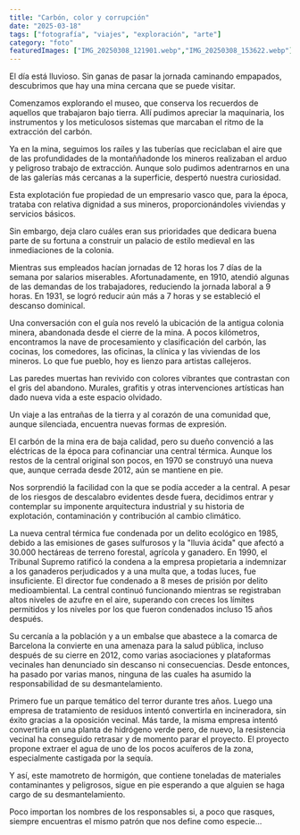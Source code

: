 ```yaml
---
title: "Carbón, color y corrupción"
date: "2025-03-18"
tags: ["fotografía", "viajes", "exploración", "arte"]
category: "foto"
featuredImages: ["IMG_20250308_121901.webp","IMG_20250308_153622.webp"]
---
```


El día está lluvioso. Sin ganas de pasar la jornada caminando empapados, descubrimos que hay una mina cercana que se puede visitar. 

Comenzamos explorando el museo, que conserva los recuerdos de aquellos que trabajaron bajo tierra. Allí pudimos apreciar la maquinaria, los instrumentos y los meticulosos sistemas que marcaban el ritmo de la extracción del carbón.

Ya en la mina, seguimos los raíles y las tuberías que reciclaban el aire que de las profundidades de la montaññadonde los mineros realizaban el arduo y peligroso trabajo de extracción. Aunque solo pudimos adentrarnos en una de las galerías más cercanas a la superficie, despertó nuestra curiosidad.

Esta explotación fue propiedad de un empresario vasco que, para la época, trataba con relativa dignidad a sus mineros, proporcionándoles viviendas y servicios básicos. 

Sin embargo, deja claro cuáles eran sus prioridades que dedicara buena parte de su fortuna a construir un palacio de estilo medieval en las inmediaciones de la colonia. 

Mientras sus empleados hacían jornadas de 12 horas los 7 días de la semana por salarios miserables. Afortunadamente, en 1910, atendió algunas de las demandas de los trabajadores, reduciendo la jornada laboral a 9 horas. En 1931, se logró reducir aún más a 7 horas y se estableció el descanso dominical.

Una conversación con el guía nos reveló la ubicación de la antigua colonia minera, abandonada desde el cierre de la mina. A pocos kilómetros, encontramos la nave de procesamiento y clasificación del carbón, las cocinas, los comedores, las oficinas, la clínica y las viviendas de los mineros. Lo que fue pueblo, hoy es lienzo para artistas callejeros.

Las paredes muertas han revivido con colores vibrantes que contrastan con el gris del abandono. Murales, grafitis y otras intervenciones artísticas han dado nueva vida a este espacio olvidado.

Un viaje a las entrañas de la tierra y al corazón de una comunidad que, aunque silenciada, encuentra nuevas formas de expresión.

El carbón de la mina era de baja calidad, pero su dueño convenció a las eléctricas de la época para cofinanciar una central térmica. Aunque los restos de la central original son pocos, en 1970 se construyó una nueva que, aunque cerrada desde 2012, aún se mantiene en pie.

Nos sorprendió la facilidad con la que se podía acceder a la central. A pesar de los riesgos de descalabro evidentes desde fuera, decidimos entrar y contemplar su imponente arquitectura industrial y su historia de explotación, contaminación y contribución al cambio climático.

La nueva central térmica fue condenada por un delito ecológico en 1985, debido a las emisiones de gases sulfurosos y la "lluvia ácida" que afectó a 30.000 hectáreas de terreno forestal, agrícola y ganadero. En 1990, el Tribunal Supremo ratificó la condena a la empresa propietaria a indemnizar a los ganaderos perjudicados y a una multa que, a todas luces, fue insuficiente. El director fue condenado a 8 meses de prisión por delito medioambiental. La central continuó funcionando mientras se registraban altos niveles de azufre en el aire, superando con creces los límites permitidos y los niveles por los que fueron condenados incluso 15 años después.

Su cercanía a la población y a un embalse que abastece a la comarca de Barcelona la convierte en una amenaza para la salud pública, incluso después de su cierre en 2012, como varias asociaciones y plataformas vecinales han denunciado sin descanso ni consecuencias. Desde entonces, ha pasado por varias manos, ninguna de las cuales ha asumido la responsabilidad de su desmantelamiento. 

Primero fue un parque temático del terror durante tres años. Luego una empresa de tratamiento de residuos intentó convertirla en incineradora, sin éxito gracias a la oposición vecinal. Más tarde, la misma empresa intentó convertirla en una planta de hidrógeno verde pero, de nuevo, la resistencia vecinal ha conseguido retrasar y de momento parar el proyecto. El proyecto propone extraer el agua de uno de los pocos acuíferos de la zona, especialmente castigada por la sequía.

Y así, este mamotreto de hormigón, que contiene toneladas de materiales contaminantes y peligrosos, sigue en pie esperando a que alguien se haga cargo de su desmantelamiento.

Poco importan los nombres de los responsables si, a poco que rasques, siempre encuentras el mismo patrón que nos define como especie... 